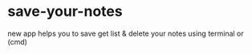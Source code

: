 # save-your-notes
 new app helps you to save get list &amp; delete your notes using terminal or (cmd)
